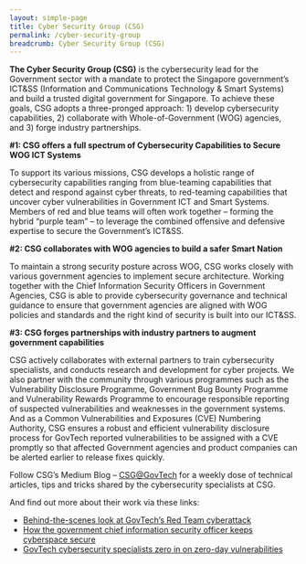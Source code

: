 ```yaml
---
layout: simple-page
title: Cyber Security Group (CSG) 
permalink: /cyber-security-group
breadcrumb: Cyber Security Group (CSG) 
---
```


**The Cyber Security Group (CSG)** is the cybersecurity lead for the Government sector with a mandate to protect the Singapore government’s ICT&SS (Information and Communications Technology & Smart Systems) and build a trusted digital government for Singapore. To achieve these goals, CSG adopts a three-pronged approach: 1) develop cybersecurity capabilities, 2) collaborate with Whole-of-Government (WOG) agencies, and 3) forge industry partnerships.

**#1: CSG offers a full spectrum of Cybersecurity Capabilities to Secure WOG ICT Systems**

To support its various missions, CSG develops a holistic range of cybersecurity capabilities ranging from blue-teaming capabilities that detect and respond against cyber threats, to red-teaming capabilities that uncover cyber vulnerabilities in Government ICT and Smart Systems. Members of red and blue teams will often work together – forming the hybrid “purple team” – to leverage the combined offensive and defensive expertise to secure the Government’s ICT&SS.

**#2: CSG collaborates with WOG agencies to build a safer Smart Nation**

To maintain a strong security posture across WOG, CSG works closely with various government agencies to implement secure architecture. Working together with the Chief Information Security Officers in Government Agencies, CSG is able to provide cybersecurity governance and technical guidance to ensure that government agencies are aligned with WOG policies and standards and the right kind of security is built into our ICT&SS.

**#3: CSG forges partnerships with industry partners to augment government capabilities**

CSG actively collaborates with external partners to train cybersecurity specialists, and conducts research and development for cyber projects. We also partner with the community through various programmes such as the Vulnerability Disclosure Programme, Government Bug Bounty Programme and Vulnerability Rewards Programme to encourage responsible reporting of suspected vulnerabilities and weaknesses in the government systems. And as a Common Vulnerabilities and Exposures (CVE) Numbering Authority, CSG ensures a robust and efficient vulnerability disclosure process for GovTech reported vulnerabilities to be assigned with a CVE promptly so that affected Government agencies and product companies can be alerted earlier to release fixes quickly.

Follow CSG’s Medium Blog – [CSG@GovTech](https://medium.com/csg-govtech) for a weekly dose of technical articles, tips and tricks shared by the cybersecurity specialists at CSG.

And find out more about their work via these links:
- [Behind-the-scenes look at GovTech’s Red Team cyberattack](https://www.tech.gov.sg/media/technews/behind-the-scenes-look-at-govtech%E2%80%99s-red-team-cyberattack)
- [How the government chief information security officer keeps cyberspace secure](https://www.tech.gov.sg/media/technews/how-the-government-chief-information-security-officer-keeps-cyberspace%20secure)
- [GovTech cybersecurity specialists zero in on zero-day vulnerabilities](https://www.tech.gov.sg/media/technews/cybersecurity-on-zero-day-vulnerabilities)
